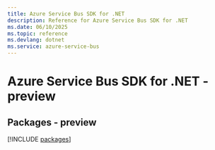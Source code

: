```yaml
---
title: Azure Service Bus SDK for .NET
description: Reference for Azure Service Bus SDK for .NET
ms.date: 06/10/2025
ms.topic: reference
ms.devlang: dotnet
ms.service: azure-service-bus
---
```

# Azure Service Bus SDK for .NET - preview
## Packages - preview
[!INCLUDE [packages](service-bus-index.md)]